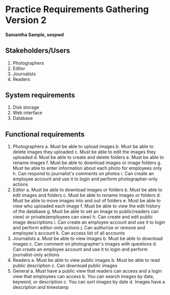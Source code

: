 # Practice Requirements Gathering Version 2
#### Samantha Sample, sespwd

## Stakeholders/Users 
1. Photographers
2. Editor
3. Journalists
4. Readers

## System requirements
1. Disk storage
2. Web interface
3. Database

## Functional requirements
1. Photographers
    a. Must be able to upload images
    b. Must be able to delete images they uploaded
    c. Must be able to edit the images they uploaded
    d. Must be able to create and delete folders
    e. Must be able to rename images
    f. Must be able to download images or image folders
    g. Must be able to enter information about each photo for employees only
    h. Can respond to journalist's comments on photos
    i. Can create an employee account and use it to login and perform photographer-only actions
2. Editor
    a. Must be able to download images or folders
    b. Must be able to edit images and folders
    c. Must be able to rename images or folders
    d. Must be able to move images into and out of folders
    e. Must be able to view who uploaded each image
    f. Must be able to view the edit history of the database
    g. Must be able to set an image to public(readers can view) or private(employees can view)
    h. Can create and edit public image descriptions 
    i. Can create an employee account and use it to login and perform editor-only actions
    j. Can authorize or remove and employee's account
    k. Can access list of all accounts
3. Journalists
    a. Must be able to view images
    b. Must be able to download images
    c. Can comment on photographer's images with questions
    d. Can create an employee account and use it to login and perform journalist-only actions
4. Readers
    a. Must be able to view public images
    b. Must be able to read public description
    c. Can download public images
 5. General 
    a. Must have a public view that readers can access and a login view that employees can access
    b. You can search images by date, keyword, or description
    c. You can sort images by date
    d. Images have a description and timestamp 
